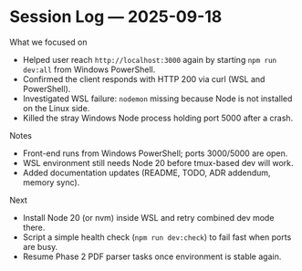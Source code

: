 # Session Log — 2025-09-18

What we focused on
- Helped user reach `http://localhost:3000` again by starting `npm run dev:all` from Windows PowerShell.
- Confirmed the client responds with HTTP 200 via curl (WSL and PowerShell).
- Investigated WSL failure: `nodemon` missing because Node is not installed on the Linux side.
- Killed the stray Windows Node process holding port 5000 after a crash.

Notes
- Front-end runs from Windows PowerShell; ports 3000/5000 are open.
- WSL environment still needs Node 20 before tmux-based dev will work.
- Added documentation updates (README, TODO, ADR addendum, memory sync).

Next
- Install Node 20 (or nvm) inside WSL and retry combined dev mode there.
- Script a simple health check (`npm run dev:check`) to fail fast when ports are busy.
- Resume Phase 2 PDF parser tasks once environment is stable again.
